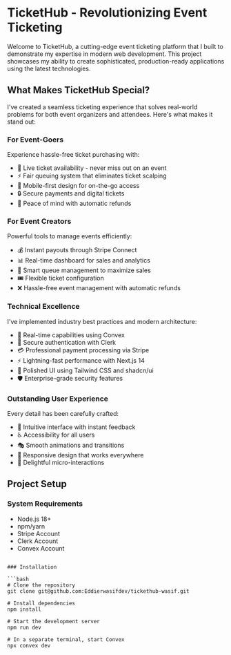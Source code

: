 # TicketHub - Revolutionizing Event Ticketing 

Welcome to TicketHub, a cutting-edge event ticketing platform that I built to demonstrate my expertise in modern web development. This project showcases my ability to create sophisticated, production-ready applications using the latest technologies.

## What Makes TicketHub Special?

I've created a seamless ticketing experience that solves real-world problems for both event organizers and attendees. Here's what makes it stand out:

### For Event-Goers 

Experience hassle-free ticket purchasing with:
 
- 🎫 Live ticket availability - never miss out on an event 
- ⚡ Fair queuing system that eliminates ticket scalping
- 📱 Mobile-first design for on-the-go access
- 🔒 Secure payments and digital tickets
- 💸 Peace of mind with automatic refunds

### For Event Creators

Powerful tools to manage events efficiently:

- 💰 Instant payouts through Stripe Connect
- 📊 Real-time dashboard for sales and analytics
- 🎯 Smart queue management to maximize sales
- 🎟️ Flexible ticket configuration
- ❌ Hassle-free event management with automatic refunds

### Technical Excellence

I've implemented industry best practices and modern architecture:

- 🚀 Real-time capabilities using Convex
- 🔐 Secure authentication with Clerk
- 💳 Professional payment processing via Stripe
- ⚡ Lightning-fast performance with Next.js 14
- 🎨 Polished UI using Tailwind CSS and shadcn/ui
- 🛡️ Enterprise-grade security features

### Outstanding User Experience

Every detail has been carefully crafted:

- 🎯 Intuitive interface with instant feedback
- ♿ Accessibility for all users
- 🎭 Smooth animations and transitions
- 📱 Responsive design that works everywhere
- 💫 Delightful micro-interactions

## Project Setup

### System Requirements

- Node.js 18+
- npm/yarn
- Stripe Account
- Clerk Account
- Convex Account

````

### Installation

```bash
# Clone the repository
git clone git@github.com:Eddierwasifdev/tickethub-wasif.git

# Install dependencies
npm install

# Start the development server
npm run dev

# In a separate terminal, start Convex
npx convex dev
````
